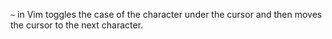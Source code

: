 `~` in Vim toggles the case of the character under the cursor and then moves the
cursor to the next character.

